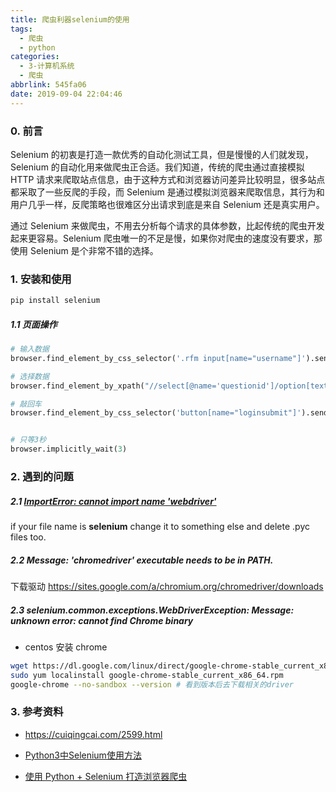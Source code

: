 ```yaml
---
title: 爬虫利器selenium的使用
tags:
  - 爬虫
  - python
categories:
  - 3-计算机系统
  - 爬虫
abbrlink: 545fa06
date: 2019-09-04 22:04:46
---
```




### 0. 前言

Selenium 的初衷是打造一款优秀的自动化测试工具，但是慢慢的人们就发现，Selenium 的自动化用来做爬虫正合适。我们知道，传统的爬虫通过直接模拟 HTTP 请求来爬取站点信息，由于这种方式和浏览器访问差异比较明显，很多站点都采取了一些反爬的手段，而 Selenium 是通过模拟浏览器来爬取信息，其行为和用户几乎一样，反爬策略也很难区分出请求到底是来自 Selenium 还是真实用户。



通过 Selenium 来做爬虫，不用去分析每个请求的具体参数，比起传统的爬虫开发起来更容易。Selenium 爬虫唯一的不足是慢，如果你对爬虫的速度没有要求，那使用 Selenium 是个非常不错的选择。

<!-- more -->

### 1. 安装和使用

```bash
pip install selenium 
```



##### 1.1 页面操作

```python
# 输入数据
browser.find_element_by_css_selector('.rfm input[name="username"]').send_keys('123456')

# 选择数据
browser.find_element_by_xpath("//select[@name='questionid']/option[text()='父亲的手机号码']").click()

# 敲回车
browser.find_element_by_css_selector('button[name="loginsubmit"]').send_keys(Keys.ENTER)


# 只等3秒
browser.implicitly_wait(3)
```



### 2. 遇到的问题



##### 2.1 [ImportError: cannot import name 'webdriver'](https://stackoverflow.com/questions/29092970/importerror-cannot-import-name-webdriver)

if your file name is **selenium** change it to something else and delete .pyc files too.



##### 2.2  Message: 'chromedriver' executable needs to be in PATH.

下载驱动 https://sites.google.com/a/chromium.org/chromedriver/downloads



##### 2.3 selenium.common.exceptions.WebDriverException: Message: unknown error: cannot find Chrome binary

+ centos 安装 chrome

```bash
wget https://dl.google.com/linux/direct/google-chrome-stable_current_x86_64.rpm
sudo yum localinstall google-chrome-stable_current_x86_64.rpm
google-chrome --no-sandbox --version # 看到版本后去下载相关的driver
```



### 3. 参考资料

+ https://cuiqingcai.com/2599.html

+ [Python3中Selenium使用方法](https://zhuanlan.zhihu.com/p/29435831)


+ [使用 Python + Selenium 打造浏览器爬虫](https://www.aneasystone.com/archives/2018/02/python-selenium-spider.html)